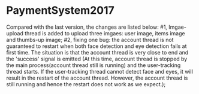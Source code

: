 # PaymentSystem2017
Compared with the last version, the changes are listed below:
#1, Imgae-upload thread is added to upload three imgaes: user image, items image and thumbs-up image;
#2, fixing one bug: the account thread is not guaranteed to restart when both face detection and eye detection fails at first time. The situation is that the account thread is very close to end and the 'success' signal is emitted (At this time, account thread is stopped by the main process(account thread still is running) and the user-tracking thread starts. If the user-tracking thread cannot detect face and eyes, it will result in the restart of the account thread. However, the account thread is still running and hence the restart does not work as we expect.);
